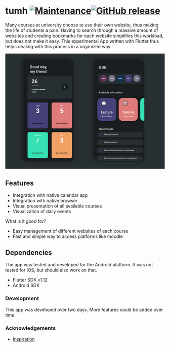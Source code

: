 


# tumh [![Maintenance](https://img.shields.io/badge/Maintained%3F-yes-green.svg)](https://github.com/Wegii/tumh/graphs/commit-activity)[![GitHub release](https://img.shields.io/github/v/release/Wegii/tumh?include_prereleases)](https://github.com/Wegii/tumh/releases)
Many courses at university choose to use their own website, thus making the life of students a pain. Having to search through a massive
amount of websites and creating bookmarks for each website simplifies this workload, but does not make it easy.
This experimental App written with Flutter thus helps dealing with this process in a organized way.

![Image description](demo.png)

## Features
* Integration with native calendar app
* Integration with native browser
* Visual presentation of all available courses
* Visualization of daily events

What is it good for?
* Easy management of different websites of each course
* Fast and simple way to access platforms like moodle

## Dependencies
The app was tested and developed for the Android platform. It was not tested for IOS, but should also work on that.
* Flutter SDK v1.12
* Android SDK


### Development
This app was developed over two days. More features could be added over time.

### Acknowledgements
* [Inspiration](https://www.designbysie.com/)
